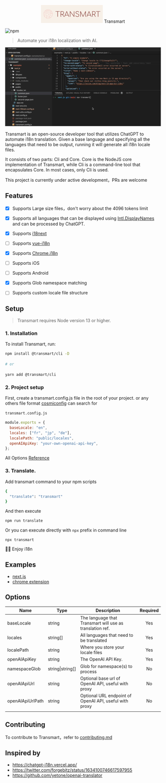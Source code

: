 

<center>

![Transmart](./assets/logo.png) Transmart 

</center>



![npm](https://img.shields.io/npm/v/@transmart/cli?style=flat-square)

> Automate your i18n localization with AI.

![alt](./assets/record.gif)


Transmart is an open-source developer tool that utilizes ChatGPT to automate i18n translation. Given a base language and specifying all the languages that need to be output, running it will generate all i18n locale files.

It consists of two parts: Cli and Core. Core is the NodeJS core implementation of Transmart, while Cli is a command-line tool that encapsulates Core. In most cases, only Cli is used.

This project is currently under active development，PRs are welcome

## Features

- [x] Supports Large size files，don't worry about the 4096 tokens limit
- [x] Supports all languages that can be displayed using [Intl.DisplayNames](https://developer.mozilla.org/en-US/docs/Web/JavaScript/Reference/Global_Objects/Intl/DisplayNames/DisplayNames) and can be processed by ChatGPT.
- [x] Supports [i18next](https://www.i18next.com/)
- [ ] Supports [vue-i18n](https://kazupon.github.io/vue-i18n/)
- [x] Supports [Chrome.i18n](https://developer.chrome.com/docs/webstore/i18n/#choosing-locales-to-support)
- [ ] Supports iOS
- [ ] Supports Android
- [x] Supports Glob namespace matching
- [ ] Supports custom locale file structure



## Setup

> Transmart requires Node version 13 or higher.

### 1. Installation
To install Transmart, run:


```sh
npm install @transmart/cli -D

# or

yarn add @transmart/cli
```

### 2. Project setup

First, create a transmart.config.js file in the root of your project. or any others file format [cosmiconfig](https://www.npmjs.com/package/cosmiconfig?activeTab=readme) can search for

`transmart.config.js`

```js
module.exports = {
  baseLocale: "en",
  locales: ["fr", "jp", "de"],
  localePath: "public/locales",
  openAIApiKey: "your-own-openai-api-key",
};

```

All Options [Reference](#options)


### 3. Translate.

Add transmart command to your npm scripts

```sh
{
  "translate": "transmart"
} 
```

And then execute

```sh
npm run translate
```

Or you can execute directly with `npx` prefix in command line

```
npx transmart
```

🎉🎉 Enjoy i18n 


## Examples

- [next.js](./examples/next)
- [chrome extension](./examples/chrome-extension/)

## Options

| Name             | Type                   | Description                                              | Required |
|------------------|------------------------|----------------------------------------------------------|:--------:|
| baseLocale       | string                 | The language that Transmart will use as translation ref.  |    Yes   |
| locales          | string[]               | All languages that need to be translated                  |    Yes   |
| localePath       | string                 | Where you store your locale files                        |    Yes   |
| openAIApiKey     | string                 | The OpenAI API Key.                                      |    Yes   |
| namespaceGlob    | string\|string[]       | Glob for namespace(s) to process                          |    No   |
| openAIApiUrl     | string     | Optional base url of OpenAI API, useful with proxy        |    No    |
| openAIApiUrlPath | string     | Optional URL endpoint of OpenAI API, useful with proxy    |    No    |
                                                     |





## Contributing

To contribute to Transmart，refer to [contributing.md](./CONTRIBUTING.md)



## Inspired by

- https://chatgpt-i18n.vercel.app/
- https://twitter.com/forgebitz/status/1634100746617597955
- https://github.com/yetone/openai-translator
